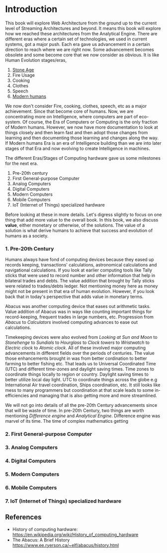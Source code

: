 # Introduction

This book will explore Web Architecture from the ground up to the current level of Streaming Architectures and beyond. It means this book will explore how we reached these architectures from the Analytical Engine. There are different eras where a certain set of technologies, we used in current systems, got a major push. Each era gave us advancement in a certain direction to reach where we are right now. Some advancement becomes obsolete and some become core that we now consider as obvious. It is like Human Evolution stages/eras,

 1. [Stone Age](https://en.wikipedia.org/wiki/Stone_Age#Beginning_of_the_Stone_Age)
 2. Fire Usage
 3. Cooking
 4. Clothes
 5. Speech
 6. [Modern humans](https://en.wikipedia.org/wiki/Behavioral_modernity)

We now don't consider Fire, cooking, clothes, speech, etc as a major achievement. Since that become core of humans. Now, we are concentrating more on Intelligence, where computers are part of eco-system. Of course, the Era of Computers or Computing is the only fraction of Modern humans. However, we now have more documentation to look at things closely and then learn fast and then adopt those changes from learning and then documenting those learning and changes along the way. If Modern humans Era is an era of Intelligence building than we are into later stages of that Era and now evolving to create Intelligence in machines. 

The different Eras/Stages of Computing hardware gave us some milestones for the next era. 

 1. Pre-20th century
 2. First General-purpose Computer
 3. Analog Computers
 4. Digital Computers
 5. Modern Computers
 6. Mobile Computers
 7. IoT (Internet of Things) specialized hardware

Before looking at these in more details. Let's digress slightly to focus on one thing that add more value to the overall book. In this book, we also discuss **value**, either monetary or otherwise, of the solutions. The value of a solution is what derive humans to achieve that success and evolution of humans as a society. 

### 1. Pre-20th Century

Humans always have fond of computing devices because they eased up records keeping, transactions' calculations, astronomical calculations and navigational calculations. If you look at earlier computing tools like Tally sticks that were used to record number and other information that help in bilateral trades and debts. The value addition that brought by Tally sticks were related to trades/debts ledger. Not mentioning money here as money might not be present in that era of human evolution. However, if you look back that in today's perspective that adds value in monetary terms. 

Abacus was another computing device that eases out arithmetic tasks. Value addition of Abacus was in ways like counting important things for record-keeping, frequent trades in large numbers, etc. Progression from *Abacus* to *Calculators* involved computing advances to ease out calculations.

Timekeeping devices were also evolved from *Looking at Sun and Moon* to *Stonehenge* to *Sundials* to *Hourglass* to *Clock towers* to *Wristwatch* to *Electric clock* to *Atomic clock*. All of these involved major computing advancements in different fields over the periods of centuries. The value those enhancements brought in was from better cordination to better farming to better fishing etc. That leads us to Universal Coordinated Time (UTC) and different time-zones and daylight saving times. Time zones to coordinate things locally to region or country. Daylight saving times to better utilize local day light. UTC to coordinate things across the globe e.g International Air travel coordination, Ships coordination, etc. It still looks like mess to many programmers but coordination at that scale leads to some in-efficiencies and managing that is also getting more and more streamlined. 

We will not go into details of all the pre-20th Century advancements since that will be waste of time. In pre-20th Century, two things are worth mentioning *Difference engine* and *Analytical Engine*. Difference engine was marvel of its time. The time of complex mathematics getting  

### 2. First General-purpose Computer

### 3. Analog Computers

### 4. Digital Computers

### 5. Modern Computers

### 6. Mobile Computers

### 7. IoT (Internet of Things) specialized hardware




## References
- History of computing hardware: https://en.wikipedia.org/wiki/History_of_computing_hardware
- The Abacus: A Brief History https://www.ee.ryerson.ca/~elf/abacus/history.html
<!--stackedit_data:
eyJwcm9wZXJ0aWVzIjoiZXh0ZW5zaW9uczpcbiAgcHJlc2V0Oi
BnZm1cbiIsImhpc3RvcnkiOlsxNjg2MzE1MjEsLTExMTUxMjUz
MDMsLTQzMDU4MDcyNiwtNjAzMjYzODIxLC0xNTY5NzU4MTE0LD
Y5ODA4OTg1NSwtMjE0MjU2MDYzMywyMDY0OTg0ODQ5LC0xODIy
ODEyMTU3LC03Mzg0NTEzNDIsLTEyNjY5MDc3NTMsLTI0ODIxND
U2MiwxMjYxODUxMjU5LDE0Njg4Nzk4MjcsLTM1MzY3NzAyMiwz
OTA0MDA2MDcsODY4NzEzNDk2LDE5MTY0MjA4MjEsODU1NTgzOD
M1LC0xMjY4Nzg2NTA0XX0=
-->